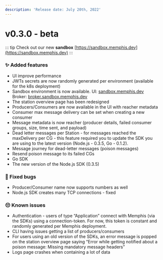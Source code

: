 ```yaml
---
description: 'Release date: July 20th, 2022'
---
```


# v0.3.0 - beta
::: tip
Check out our new **sandbox** [https://sandbox.memphis.dev](https://sandbox.memphis.dev)
:::

<BigLink url="/deployment/kubernetes/how-to-upgrade" title="3 - Upgrade"/>


### ✨ Added features

* UI improve performance
* JWTs secrets are now randomly generated per environment (available for the k8s deployment)
* Sandbox environment is now available. UI: [sandbox.memphis.dev](http://sandbox.memphis.dev/) \
  Broker: [broker.sandbox.memphis.dev](http://broker.sandbox.memphis.dev/)
* The station overview page has been redesigned
* Producers/Consumers are now available in the UI with reacher metadata
* Consumer max message delivery can be set when creating a new consumer
* Message metadata is now reacher (producer details, failed consumer groups, size, time sent, and payload)
* Dead letter messages per Station - for messages reached the maxDelivery per CG - this feature required you to update the SDK you are using to the latest version (Node.js - 0.3.5, Go - 0.1.2).
* Message journey for dead-letter messages (poison messages)
* Resend poison message to its failed CGs
* Go SDK
* The new version of the Node.js SDK (0.3.5)

### 🐛 Fixed bugs

* Producer/Consumer name now supports numbers as well
* &#x20;Node.js SDK creates many TCP connections - fixed

### 😔 Known issues&#x20;

* Authentication - users of type “Application” connect with Memphis (via the SDKs) using a connection-token. For now, this token is constant and randomly generated per Memphis deployment.
* CLI having issues getting a list of producers/consumers
* For users using an old version of the SDKs, an error message is popped on the station overview page saying “Error while getting notified about a poison message: Missing mandatory message headers”
* Logs page crashes when containing a lot of data

<script setup>
import BigLink from '/../components/BigLink.vue'
</script>